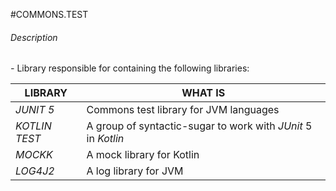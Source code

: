 #COMMONS.TEST

###### Description

*-* Library responsible for containing the following libraries:

| LIBRARY        | WHAT IS                                                       |
|----------------|---------------------------------------------------------------|
| *JUNIT 5*      | Commons test library for JVM languages                        |
| *KOTLIN TEST*  | A group of syntactic-sugar to work with *JUnit* 5 in *Kotlin* |
| *MOCKK*        | A mock library for Kotlin                                     |
| *LOG4J2*       | A log library for JVM                                         |
